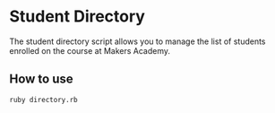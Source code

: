 Student Directory
=================

The student directory script allows you to manage the list of students enrolled on the course at Makers Academy.

How to use
----------

```shell
ruby directory.rb
```
